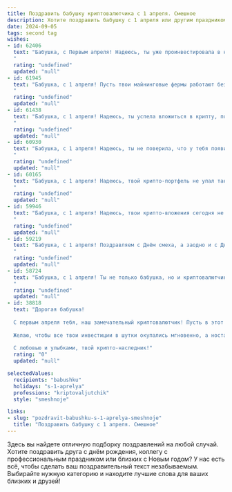 ```yaml
---
title: Поздравить бабушку криптовалютчика с 1 апреля. Смешное
description: Хотите поздравить бабушку с 1 апреля или другим праздником? Наш ИИ создаст незабываемое поздравление, а вы обязательно выделитесь среди других.  
date: 2024-09-05
tags: second tag
wishes:
- id: 62406
  text: "Бабушка, с Первым апреля! Надеюсь, ты уже проинвестировала в новую криптовалюту \"Праздничный Пирог\", чтобы в следующем году было еще больше вкусных пирожков!
  "
  rating: "undefined"
  updated: "null"
- id: 61945
  text: "Бабушка, с 1 апреля! Пусть твои майнинговые фермы работают без сбоев, а курс биткоина взлетает до небес!
  "
  rating: "undefined"
  updated: "null"
- id: 61438
  text: "Бабушка, с 1 апреля! Надеюсь, ты успела вложиться в крипту, пока курс не скакнул! 😉  Пусть твоя \"крипто-корзина\" всегда будет в плюсе, а волатильность не застанет тебя врасплох!  🎉
  "
  rating: "undefined"
  updated: "null"
- id: 60930
  text: "Бабушка, с 1 апреля! Надеюсь, ты не поверила, что у тебя появилась криптовалюта, которую я тебе подарил? 😄  Помни, главная валюта в твоей жизни - это любовь и тепло твоих внуков!
  "
  rating: "undefined"
  updated: "null"
- id: 60165
  text: "Бабушка, с 1 апреля! Надеюсь, твой крипто-портфель не упал так же сильно, как ты сама от смеха, читая эти поздравления! 😄
  "
  rating: "undefined"
  updated: "null"
- id: 59946
  text: "Бабушка, с 1 апреля! Надеюсь, твои крипто-вложения сегодня не \"пошутили\" и не рухнули до нуля! 😉 Желаю тебе стабильного роста портфеля и прибыльных сделок!
  "
  rating: "undefined"
  updated: "null"
- id: 59219
  text: "Бабушка, с 1 апреля! Поздравляем с Днём смеха, а заодно и с Днём Криптовалютчика! 🤣 Пусть биткоин растёт, как твои внуки, а ты, как всегда, остаёшься самой мудрой и востребованной! 😜
  "
  rating: "undefined"
  updated: "null"
- id: 58724
  text: "Бабушка, с 1 апреля! Ты не только бабушка, но и криптовалютчик - настоящий человек будущего! Пусть твои инвестиции растут как на дрожжах, а биткоины никогда не просядут! 😉
  "
  rating: "undefined"
  updated: "null"
- id: 38818
  text: "Дорогая бабушка!
  
  С первым апреля тебя, наш замечательный криптовалютчик! Пусть в этот день твои шутки будут так же ценны, как Биткойн, а уловистые «платформы» - приносить только радость и смех!
  
  Желаю, чтобы все твои инвестиции в шутки окупались мгновенно, а ностальгия по старым «деревянным» акциям оставалась в прошлом! Пусть мошенники стороной обходят твой юмор и все твои шутки будут «легкими» и «на подъеме»!
  
  С любовью и улыбками, твой крипто-наследник!"
  rating: "0"
  updated: "null"

selectedValues:
  recipients: "babushku"
  holidays: "s-1-aprelya"
  professions: "kriptovaljutchik"
  style: "smeshnoje"

links:
- slug: "pozdravit-babushku-s-1-aprelya-smeshnoje"
  title: "Поздравить бабушку с 1 апреля. Смешное"
---
```


Здесь вы найдете отличную подборку поздравлений на любой случай. 
Хотите поздравить друга с днём рождения, коллегу с профессиональным праздником или близких с Новым годом? У нас есть всё, чтобы сделать ваш поздравительный текст незабываемым. Выбирайте нужную категорию и находите лучшие слова для ваших близких и друзей!
